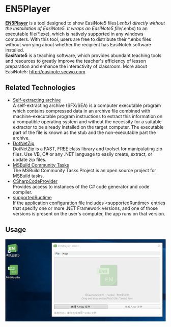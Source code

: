 # EN5Player
**[EN5Player](https://github.com/Iron-YeHong/EN5Player/blob/master/README.md)** is a tool designed to show EasiNote5 files(*.enbx) directly without the installation of EasiNote5. It wraps an EasiNote5 file(*.enbx) to an executable file(*.exe), which is natively supported in any windows computers. With this tool, users are free to distribute their *.enbx files without worrying about whether the recipient has EasiNote5 software installed.  
**EasiNote5** is a teaching software, which provides abundant teaching tools and resources to greatly improve the teacher's efficiency of lesson preparation and enhance the interactivity of classroom. More about EasiNote5: http://easinote.seewo.com.

## Related Technologies
- [Self-extracting archive](https://en.wikipedia.org/wiki/Self-extracting_archive)   
A self-extracting archive (SFX/SEA) is a computer executable program which contains compressed data in an archive file combined with machine-executable program instructions to extract this information on a compatible operating system and without the necessity for a suitable extractor to be already installed on the target computer. The executable part of the file is known as the stub and the non-executable part the archive.
- [DotNetZip](https://github.com/Iron-YeHong/DotNetZip.Semverd)  
DotNetZip is a FAST, FREE class library and toolset for manipulating zip files. Use VB, C# or any .NET language to easily create, extract, or update zip files.
- [MSBuild Community Tasks](https://github.com/loresoft/msbuildtasks)  
The MSBuild Community Tasks Project is an open source project for MSBuild tasks.
- [CSharpCodeProvider](https://docs.microsoft.com/en-us/dotnet/api/microsoft.csharp.csharpcodeprovider?view=netframework-4.7.1)  
Provides access to instances of the C# code generator and code compiler.
- [supportedRuntime](https://docs.microsoft.com/en-us/dotnet/framework/migration-guide/how-to-configure-an-app-to-support-net-framework-4-or-4-5)  
If the application configuration file includes \<supportedRuntime\> entries that specify one or more .NET Framework versions, and one of those versions is present on the user's computer, the app runs on that version. 

## Usage
![How to use EN5Player](Resources/EN5PlayerUsage.gif "How to use EN5Player")
